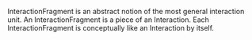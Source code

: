 InteractionFragment is an abstract notion of the most general interaction unit. An InteractionFragment is a piece of an Interaction. Each InteractionFragment is conceptually like an Interaction by itself.